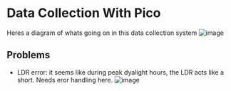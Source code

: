 # Data Collection With Pico
Heres a diagram of whats going on in this data collection system
![image](https://github.com/user-attachments/assets/6a49523f-35dd-4db9-acb2-cfb075a23696)

## Problems

* LDR error: it seems like during peak dyalight hours, the LDR acts like a short. Needs eror handling here.
  ![image](https://github.com/user-attachments/assets/283795f4-e31e-4d73-8b6a-69be3991f9df)

